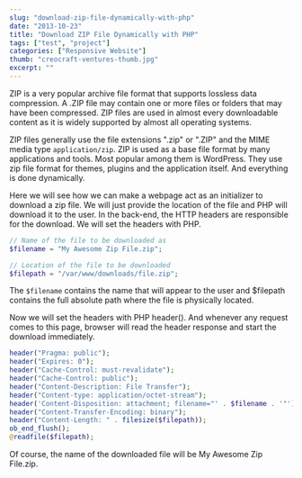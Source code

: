 ```yaml
---
slug: "download-zip-file-dynamically-with-php"
date: "2013-10-23"
title: "Download ZIP File Dynamically with PHP"
tags: ["test", "project"]
categories: ["Responsive Website"]
thumb: "creocraft-ventures-thumb.jpg"
excerpt: ""
---
```

ZIP is a very popular archive file format that supports lossless data compression. A .ZIP file may contain one or more files or folders that may have been compressed. ZIP files are used in almost every downloadable content as it is widely supported by almost all operating systems.

ZIP files generally use the file extensions ".zip" or ".ZIP" and the MIME media type `application/zip`. ZIP is used as a base file format by many applications and tools. Most popular among them is WordPress. They use zip file format for themes, plugins and the application itself. And everything is done dynamically.

Here we will see how we can make a webpage act as an initializer to download a zip file. We will just provide the location of the file and PHP will download it to the user. In the back-end, the HTTP headers are responsible for the download. We will set the headers with PHP.

```php
// Name of the file to be downloaded as
$filename = "My Awesome Zip File.zip";

// Location of the file to be downloaded
$filepath = "/var/www/downloads/file.zip";
```

The `$filename` contains the name that will appear to the user and $filepath contains the full absolute path where the file is physically located.

Now we will set the headers with PHP header(). And whenever any request comes to this page, browser will read the header response and start the download immediately.

```php
header("Pragma: public");
header("Expires: 0");
header("Cache-Control: must-revalidate");
header("Cache-Control: public");
header("Content-Description: File Transfer");
header("Content-type: application/octet-stream");
header('Content-Disposition: attachment; filename="' . $filename . '"');
header("Content-Transfer-Encoding: binary");
header("Content-Length: " . filesize($filepath));
ob_end_flush();
@readfile($filepath);
```

Of course, the name of the downloaded file will be My Awesome Zip File.zip.